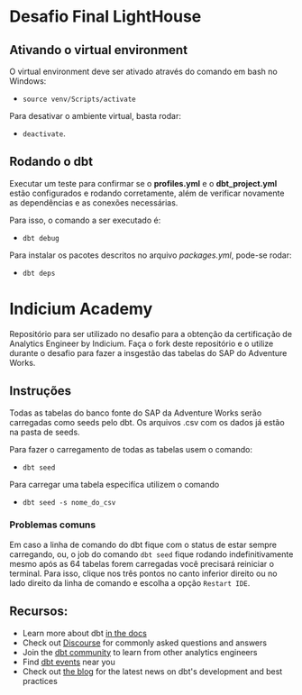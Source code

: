 # Desafio Final LightHouse

## Ativando o virtual environment

O virtual environment deve ser ativado através do comando em bash no Windows:

- `source venv/Scripts/activate` 

Para desativar o ambiente virtual, basta rodar:

- `deactivate`.

## Rodando o dbt

Executar um teste para confirmar se o **profiles.yml** e o **dbt_project.yml** estão configurados e rodando corretamente, além de verificar novamente as dependências e as conexões necessárias.

Para isso, o comando a ser executado é:

- `dbt debug`

Para instalar os pacotes descritos no arquivo *packages.yml*, pode-se rodar:

- `dbt deps`

# Indicium Academy

Repositório para ser utilizado no desafio para a obtenção da certificação de Analytics Engineer by Indicium. Faça o fork deste repositório e o utilize durante o desafio para fazer a insgestão das tabelas do SAP do Adventure Works.

## Instruções

Todas as tabelas do banco fonte do SAP da Adventure Works serão carregadas como seeds pelo dbt. Os arquivos .csv com os dados já estão na pasta de seeds.

Para fazer o carregamento de todas as tabelas usem o comando:
- `dbt seed`

Para carregar uma tabela especifíca utilizem o comando
- `dbt seed -s nome_do_csv`

### Problemas comuns

Em caso a linha de comando do dbt fique com o status de estar sempre carregando, ou, o job do comando `dbt seed` fique rodando indefinitivamente mesmo após as 64 tabelas forem carregadas você precisará reiniciar o terminal. Para isso, clique nos três pontos no canto inferior direito ou no lado direito da linha de comando e escolha a opção `Restart IDE`.


## Recursos:
- Learn more about dbt [in the docs](https://docs.getdbt.com/docs/introduction)
- Check out [Discourse](https://discourse.getdbt.com/) for commonly asked questions and answers
- Join the [dbt community](http://community.getbdt.com/) to learn from other analytics engineers
- Find [dbt events](https://events.getdbt.com) near you
- Check out [the blog](https://blog.getdbt.com/) for the latest news on dbt's development and best practices
